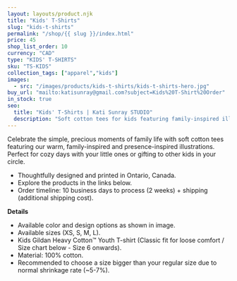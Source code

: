 ```yaml
---
layout: layouts/product.njk
title: "Kids' T-Shirts"
slug: "kids-t-shirts"
permalink: "/shop/{{ slug }}/index.html"
price: 45
shop_list_order: 10
currency: "CAD"
type: "KIDS' T-SHIRTS"
sku: "TS-KIDS"
collection_tags: ["apparel","kids"]
images:
  - src: "/images/products/kids-t-shirts/kids-t-shirts-hero.jpg"
buy_url: "mailto:katisunray@gmail.com?subject=Kids%20T-Shirt%20Order"
in_stock: true
seo:
  title: "Kids' T-Shirts | Kati Sunray STUDIO"
  description: "Soft cotton tees for kids featuring family-inspired illustrations."
---
```


Celebrate the simple, precious moments of family life with soft cotton tees featuring our warm, family-inspired and presence-inspired illustrations. Perfect for cozy days with your little ones or gifting to other kids in your circle.

- Thoughtfully designed and printed in Ontario, Canada.
- Explore the products in the links below.
- Order timeline: 10 business days to process (2 weeks) + shipping (additional shipping cost).

**Details**

- Available color and design options as shown in image.
- Available sizes (XS, S, M, L).
- Kids Gildan Heavy Cotton™ Youth T-shirt (Classic fit for loose comfort / Size chart below - Size 6 onwards).
- Material: 100% cotton.
- Recommended to choose a size bigger than your regular size due to normal shrinkage rate (~5-7%).
